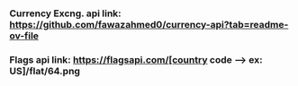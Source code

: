 ### Currency Excng. api link: https://github.com/fawazahmed0/currency-api?tab=readme-ov-file

### Flags api link: https://flagsapi.com/[country code --> ex: US]/flat/64.png